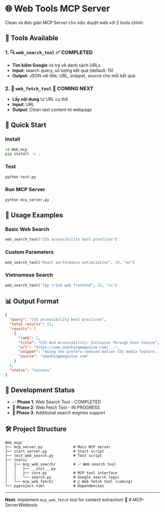 ﻿# 🌐 Web Tools MCP Server

Clean và đơn giản MCP Server cho việc duyệt web với 2 tools chính:

## 🔧 Tools Available

### 1. 🔍 `web_search_tool` ✅ COMPLETED
- **Tìm kiếm Google** và trả về danh sách URLs
- **Input**: search query, số lượng kết quả (default: 15)
- **Output**: JSON với title, URL, snippet, source cho mỗi kết quả

### 2. 📄 `web_fetch_tool` 🚧 COMING NEXT
- **Lấy nội dung** từ URL cụ thể
- **Input**: URL
- **Output**: Clean text content từ webpage

## 🚀 Quick Start

### Install
```bash
cd Web_mcp
pip install -e .
```

### Test
```bash
python test.py
```

### Run MCP Server
```bash
python mcp_server.py
```

## 📝 Usage Examples

### Basic Web Search
```python
web_search_tool("CSS accessibility best practices")
```

### Custom Parameters
```python
web_search_tool("React performance optimization", 10, "en")
```

### Vietnamese Search
```python
web_search_tool("lập trình web frontend", 15, "vi")
```

## 📊 Output Format

```json
{
  "query": "CSS accessibility best practices",
  "total_results": 15,
  "results": [
    {
      "rank": 1,
      "title": "CSS And Accessibility: Inclusion Through User Choice",
      "url": "https://www.smashingmagazine.com/...",
      "snippet": "Using the prefers-reduced-motion CSS media feature...",
      "source": "smashingmagazine.com"
    }
  ],
  "status": "success"
}
```

## 🎯 Development Status

- ✅ **Phase 1**: Web Search Tool - COMPLETED
- 🚧 **Phase 2**: Web Fetch Tool - IN PROGRESS
- 🔄 **Phase 3**: Additional search engines support

## 🛠️ Project Structure

```
Web_mcp/
├── mcp_server.py              # Main MCP server
├── start_server.py            # Start script
├── test_web_search.py         # Test script
├── tools/
│   ├── mcp_web_search/        # ✅ Web search tool
│   │   ├── __init__.py
│   │   ├── core.py            # MCP tool interface
│   │   └── search.py          # Google search logic
│   └── mcp_web_fetch/         # 🚧 Web fetch tool (coming)
└── pyproject.toml             # Dependencies
```

---

**Next**: Implement `mcp_web_fetch` tool for content extraction! 🚀
#   M C P - S e r v e r _ W e b _ t o o l s  
 